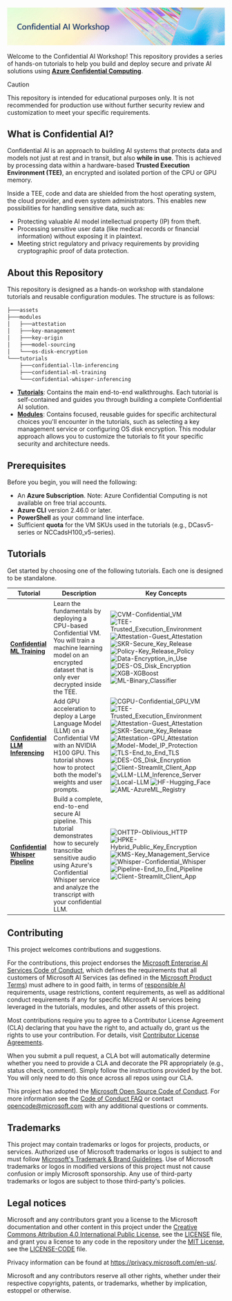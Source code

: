 ![Workshop logo](./assets/banner.png)


Welcome to the Confidential AI Workshop! This repository provides a series of hands-on tutorials to help you build and deploy secure and private AI solutions using **[Azure Confidential Computing](https://learn.microsoft.com/en-us/azure/confidential-computing/)**.

> [!CAUTION]
> This repository is intended for educational purposes only. It is not recommended for production use without further security review and customization to meet your specific requirements.

## What is Confidential AI?

Confidential AI is an approach to building AI systems that protects data and models not just at rest and in transit, but also **while in use**. This is achieved by processing data within a hardware-based **Trusted Execution Environment (TEE)**, an encrypted and isolated portion of the CPU or GPU memory.

Inside a TEE, code and data are shielded from the host operating system, the cloud provider, and even system administrators. This enables new possibilities for handling sensitive data, such as:
* Protecting valuable AI model intellectual property (IP) from theft.
* Processing sensitive user data (like medical records or financial information) without exposing it in plaintext.
* Meeting strict regulatory and privacy requirements by providing cryptographic proof of data protection.

## About this Repository

This repository is designed as a hands-on workshop with standalone tutorials and reusable configuration modules. The structure is as follows:

```.
├───assets
├───modules
│   ├───attestation
│   ├───key-management
│   ├───key-origin
│   ├───model-sourcing
│   └───os-disk-encryption
└───tutorials
    ├───confidential-llm-inferencing
    ├───confidential-ml-training
    └───confidential-whisper-inferencing
```

* **[Tutorials](./tutorials)**: Contains the main end-to-end walkthroughs. Each tutorial is self-contained and guides you through building a complete Confidential AI solution.
* **[Modules](./modules)**: Contains focused, reusable guides for specific architectural choices you'll encounter in the tutorials, such as selecting a key management service or configuring OS disk encryption. This modular approach allows you to customize the tutorials to fit your specific security and architecture needs.

## Prerequisites

Before you begin, you will need the following:
* An **Azure Subscription**. Note: Azure Confidential Computing is not available on free trial accounts.
* **Azure CLI** version 2.46.0 or later.
* **PowerShell** as your command line interface.
* Sufficient **quota** for the VM SKUs used in the tutorials (e.g., DCasv5-series or NCCadsH100_v5-series).


## Tutorials

Get started by choosing one of the following tutorials. Each one is designed to be standalone.

| Tutorial | Description | Key Concepts |
|---|---|---|
| **[Confidential ML Training](tutorials/confidential-ml-training/README.md)** | Learn the fundamentals by deploying a CPU-based Confidential VM. You will train a machine learning model on an encrypted dataset that is only ever decrypted inside the TEE. | ![CVM-Confidential_VM][badge-cvm] ![TEE-Trusted_Execution_Environment][badge-tee] ![Attestation-Guest_Attestation][badge-attest] ![SKR-Secure_Key_Release][badge-skr] ![Policy-Key_Release_Policy][badge-policy] ![Data-Encryption_in_Use][badge-data] ![DES-OS_Disk_Encryption][badge-des] ![XGB-XGBoost][ml-xgb] ![ML-Binary_Classifier][ml-binary] |
| **[Confidential LLM Inferencing](tutorials/confidential-llm-inferencing/README.md)** | Add GPU acceleration to deploy a Large Language Model (LLM) on a Confidential VM with an NVIDIA H100 GPU. This tutorial shows how to protect both the model's weights and user prompts. | ![CGPU-Confidential_GPU_VM][badge-cgpu] ![TEE-Trusted_Execution_Environment][badge-tee] ![Attestation-Guest_Attestation][badge-attest] ![SKR-Secure_Key_Release][badge-skr] ![Attestation-GPU_Attestation][badge-attestation-gpu] ![Model-Model_IP_Protection][badge-modelip] ![TLS-End_to_End_TLS][badge-tls] ![DES-OS_Disk_Encryption][badge-des] ![Client-Streamlit_Client_App][badge-client] ![vLLM-LLM_Inference_Server][ml-vllm] ![Local-LLM][ml-local] ![HF-Hugging_Face][ml-hf] ![AML-AzureML_Registry][ml-aml] |
| **[Confidential Whisper Pipeline](tutorials/confidential-whisper-inferencing/README.md)** | Build a complete, end-to-end secure AI pipeline. This tutorial demonstrates how to securely transcribe sensitive audio using Azure's Confidential Whisper service and analyze the transcript with your confidential LLM. | ![OHTTP-Oblivious_HTTP][badge-ohttp] ![HPKE-Hybrid_Public_Key_Encryption][badge-hpke] ![KMS-Key_Management_Service][badge-kms] ![Whisper-Confidential_Whisper][badge-whisper] ![Pipeline-End_to_End_Pipeline][badge-pipeline] ![Client-Streamlit_Client_App][badge-client] |

<!-- Existing badge refs (flat-square). Adjust colors if you like. -->
[badge-cvm]: https://img.shields.io/badge/CVM-Confidential_VM-6f42c1?style=flat-square
[badge-tee]: https://img.shields.io/badge/TEE-Trusted_Execution_Environment-0b8a9f?style=flat-square
[badge-attest]: https://img.shields.io/badge/Attestation-Guest_Attestation-1f6feb?style=flat-square
[badge-skr]: https://img.shields.io/badge/SKR-Secure_Key_Release-f39c12?style=flat-square
[badge-policy]: https://img.shields.io/badge/Policy-Key_Release_Policy-64748b?style=flat-square
[badge-data]: https://img.shields.io/badge/Data-Encryption_in_Use-2ecc71?style=flat-square
[badge-des]: https://img.shields.io/badge/DES-OS_Disk_Encryption-6366f1?style=flat-square

[badge-cgpu]: https://img.shields.io/badge/CGPU-Confidential_GPU_VM-7c3aed?style=flat-square
[badge-attestation-gpu]: https://img.shields.io/badge/Attestation-GPU_Attestation-475569?style=flat-square
[badge-modelip]: https://img.shields.io/badge/Model-Model_IP_Protection-8e44ad?style=flat-square
[badge-tls]: https://img.shields.io/badge/TLS-End_to_End_TLS-10b981?style=flat-square

[badge-ohttp]: https://img.shields.io/badge/OHTTP-Attested_Oblivious_HTTP-0ea5e9?style=flat-square
[badge-hpke]: https://img.shields.io/badge/HPKE-Hybrid_Public_Key_Encryption-06b6d4?style=flat-square
[badge-kms]: https://img.shields.io/badge/KMS-Key_Management_Service-10b981?style=flat-square
[badge-whisper]: https://img.shields.io/badge/Whisper-Confidential_Whisper-d946ef?style=flat-square
[badge-pipeline]: https://img.shields.io/badge/Pipeline-End_to_End_Pipeline-7c3aed?style=flat-square
[badge-client]: https://img.shields.io/badge/Client-Streamlit_Client_App-94a3b8?style=flat-square

<!-- NEW ML badge refs -->
[ml-xgb]: https://img.shields.io/badge/XGB-XGBoost-22c55e?style=flat-square
[ml-binary]: https://img.shields.io/badge/ML-Binary_Classifier-16a34a?style=flat-square

[ml-vllm]: https://img.shields.io/badge/vLLM-LLM_Inference_Server-0ea5e9?style=flat-square
[ml-local]: https://img.shields.io/badge/Local-LLM-0891b2?style=flat-square
[ml-hf]: https://img.shields.io/badge/HF-Hugging_Face-38bdf8?style=flat-square
[ml-aml]: https://img.shields.io/badge/AML-AzureML_Registry-0284c7?style=flat-square


## Contributing

This project welcomes contributions and suggestions.  

For the contributions, this project endorses the [Microsoft Enterprise AI Services Code of Conduct](https://learn.microsoft.com/en-us/legal/ai-code-of-conduct), which defines the requirements that all customers of Microsoft AI Services (as defined in the [Microsoft Product Terms](https://microsoft.com/licensing/terms/)) must adhere to in good faith, in terms of [responsible AI](https://www.microsoft.com/en-us/ai/responsible-ai) requirements, usage restrictions, content requirements, as well as additional conduct requirements if any for specific Microsoft AI services being leveraged in the tutorials, modules, and other assets of this project.

Most contributions require you to agree to a Contributor License Agreement (CLA) declaring that you have the right to, and actually do, grant us
the rights to use your contribution. For details, visit [Contributor License Agreements](https://cla.opensource.microsoft.com).

When you submit a pull request, a CLA bot will automatically determine whether you need to provide a CLA and decorate the PR appropriately (e.g., status check, comment). Simply follow the instructions provided by the bot. You will only need to do this once across all repos using our CLA.

This project has adopted the [Microsoft Open Source Code of Conduct](https://opensource.microsoft.com/codeofconduct/). For more information see the [Code of Conduct FAQ](https://opensource.microsoft.com/codeofconduct/faq/) or contact [opencode@microsoft.com](mailto:opencode@microsoft.com) with any additional questions or comments.

## Trademarks

This project may contain trademarks or logos for projects, products, or services. Authorized use of Microsoft
trademarks or logos is subject to and must follow [Microsoft's Trademark & Brand Guidelines](https://www.microsoft.com/legal/intellectualproperty/trademarks/usage/general).
Use of Microsoft trademarks or logos in modified versions of this project must not cause confusion or imply Microsoft sponsorship.
Any use of third-party trademarks or logos are subject to those third-party's policies.

## Legal notices

Microsoft and any contributors grant you a license to the Microsoft documentation and other content in this project under the [Creative Commons Attribution 4.0 International Public License](https://creativecommons.org/licenses/by/4.0/legalcode), see the [LICENSE](https://github.com/microsoft/confidential-ai-workshop/blob/main/LICENSE) file, and grant you a license to any code in the repository under the [MIT License](https://opensource.org/licenses/MIT), see the [LICENSE-CODE](https://github.com/microsoft/confidential-ai-workshop/blob/main/LICENSE-CODE) file.

Privacy information can be found at https://privacy.microsoft.com/en-us/.

Microsoft and any contributors reserve all other rights, whether under their respective copyrights, patents, or trademarks, whether by implication, estoppel or otherwise.
